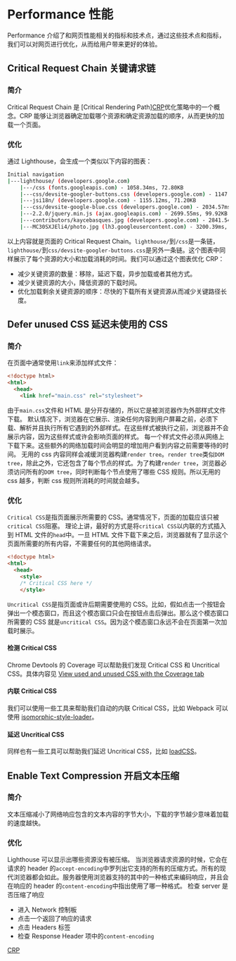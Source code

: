 # Performance 性能
Performance 介绍了和网页性能相关的指标和技术点，通过这些技术点和指标，我们可以对网页进行优化，从而给用户带来更好的体验。

## Critical Request Chain 关键请求链

### 简介
Critical Request Chain 是 [Critical Rendering Path][CRP](CRP/关键渲染路径)优化策略中的一个概念。CRP 能够让浏览器确定加载哪个资源和确定资源加载的顺序，从而更快的加载一个页面。

### 优化
通过 Lighthouse，会生成一个类似以下内容的图表：
```bash
Initial navigation
|---lighthouse/ (developers.google.com)
    |---/css (fonts.googleapis.com) - 1058.34ms, 72.80KB
    |---css/devsite-googler-buttons.css (developers.google.com) - 1147.25ms, 70.77KB
    |---jsi18n/ (developers.google.com) - 1155.12ms, 71.20KB
    |---css/devsite-google-blue.css (developers.google.com) - 2034.57ms, 85.83KB
    |---2.2.0/jquery.min.js (ajax.googleapis.com) - 2699.55ms, 99.92KB
    |---contributors/kaycebasques.jpg (developers.google.com) - 2841.54ms, 84.74KB
    |---MC30SXJEli4/photo.jpg (lh3.googleusercontent.com) - 3200.39ms, 73.59KB
```
以上内容就是页面的 Critical Request Chain。```lighthouse/```到```/css```是一条链，```lighthouse/```到```css/devsite-googler-buttons.css```是另外一条链。这个图表中同样展示了每个资源的大小和加载消耗的时间。我们可以通过这个图表优化 CRP：
 - 减少关键资源的数量：移除，延迟下载，异步加载或者其他方式。
 - 减少关键资源的大小，降低资源的下载时间。
 - 优化加载剩余关键资源的顺序：尽快的下载所有关键资源从而减少关键路径长度。

## Defer unused CSS 延迟未使用的 CSS

### 简介
在页面中通常使用```link```来添加样式文件：
```html
<!doctype html>
<html>
  <head>
    <link href="main.css" rel="stylesheet">
```
由于```main.css```文件和 HTML 是分开存储的，所以它是被浏览器作为外部样式文件下载。
默认情况下，浏览器在它展示、渲染任何内容到用户屏幕之前，必须下载、解析并且执行所有它遇到的外部样式。在这些样式被执行之前，浏览器并不会展示内容，因为这些样式或许会影响页面的样式。
每一个样式文件必须从网络上下载下来。这些额外的网络加载时间会明显的增加用户看到内容之前需要等待的时间。
无用的 css 内容同样会减缓浏览器构建```render tree```。```render tree```类似```DOM tree```，除此之外，它还包含了每个节点的样式。为了构建```render tree```，浏览器必须访问所有的```DOM tree```，同时判断每个节点使用了哪些 CSS 规则。所以无用的 css 越多，判断 css 规则所消耗的时间就会越多。

### 优化
```Critical CSS```是指页面展示所需要的 CSS。通常情况下，页面的加载应该只被```critical CSS```阻塞。
理论上讲，最好的方式是将```critical CSS```以内联的方式插入到 HTML 文件的```head```中。一旦 HTML 文件下载下来之后，浏览器就有了显示这个页面所需要的所有内容，不需要任何的其他网络请求。
```html
<!doctype html>
<html>
  <head>
    <style>
    /* Critical CSS here */
    </style>
```
```Uncritical CSS```是指页面或许后期需要使用的 CSS。比如，假如点击一个按钮会弹出一个模态窗口，而且这个模态窗口只会在按钮点击后弹出。那么这个模态窗口所需要的 CSS 就是```uncritical CSS```。因为这个模态窗口永远不会在页面第一次加载时展示。

#### 检测 Critical CSS
Chrome Devtools 的 Coverage 可以帮助我们发现 Critical CSS 和 Uncritical CSS。具体内容见 [View used and unused CSS with the Coverage tab](https://developers.google.com/web/tools/chrome-devtools/css/reference#coverage)

#### 内联 Critical CSS
我们可以使用一些工具来帮助我们自动的内联 Critical CSS，比如 Webpack 可以使用 [isomorphic-style-loader](https://github.com/kriasoft/isomorphic-style-loader/)。

#### 延迟 Uncritical CSS
同样也有一些工具可以帮助我们延迟 Uncritical CSS，比如 [loadCSS](https://github.com/filamentgroup/loadCSS)。

## Enable Text Compression 开启文本压缩

### 简介
文本压缩减小了网络响应包含的文本内容的字节大小，下载的字节越少意味着加载的速度越快。

### 优化
Lighthouse 可以显示出哪些资源没有被压缩。
当浏览器请求资源的时候，它会在请求的 header 的```accept-encoding```中罗列出它支持的所有的压缩方式。所有的现代浏览器都会如此。服务器使用浏览器支持的其中的一种格式来编码响应，并且会在响应的 header 的```content-encoding```中指出使用了哪一种格式。
检查 server 是否压缩了响应
 - 进入 Network 控制板
 - 点击一个返回了响应的请求
 - 点击 Headers 标签
 - 检查 Response Header 项中的```content-encoding```

[CRP](https://developers.google.com/web/fundamentals/performance/critical-rendering-path/)